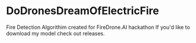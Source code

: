 # DoDronesDreamOfElectricFire
Fire Detection Algorithim created for FireDrone.AI hackathon
If you'd like to download my model check out releases.
